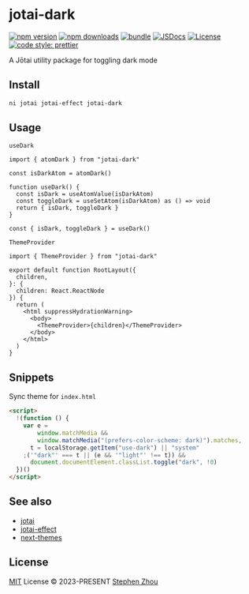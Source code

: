 # jotai-dark

[![npm version][npm-version-src]][npm-version-href]
[![npm downloads][npm-downloads-src]][npm-downloads-href]
[![bundle][bundle-src]][bundle-href]
[![JSDocs][jsdocs-src]][jsdocs-href]
[![License][license-src]][license-href]
[![code style: prettier][code-style-src]][code-style-href]

A Jōtai utility package for toggling dark mode

## Install

```bash
ni jotai jotai-effect jotai-dark
```

## Usage

`useDark`

```tsx
import { atomDark } from "jotai-dark"

const isDarkAtom = atomDark()

function useDark() {
  const isDark = useAtomValue(isDarkAtom)
  const toggleDark = useSetAtom(isDarkAtom) as () => void
  return { isDark, toggleDark }
}

const { isDark, toggleDark } = useDark()
```

`ThemeProvider`

```tsx
import { ThemeProvider } from "jotai-dark"

export default function RootLayout({
  children,
}: {
  children: React.ReactNode
}) {
  return (
    <html suppressHydrationWarning>
      <body>
        <ThemeProvider>{children}</ThemeProvider>
      </body>
    </html>
  )
}
```

## Snippets

Sync theme for `index.html`

```html
<script>
  !(function () {
    var e =
        window.matchMedia &&
        window.matchMedia("(prefers-color-scheme: dark)").matches,
      t = localStorage.getItem("use-dark") || "system"
    ;('"dark"' === t || (e && '"light"' !== t)) &&
      document.documentElement.classList.toggle("dark", !0)
  })()
</script>
```

## See also

- [jotai](https://github.com/pmndrs/jotai)
- [jotai-effect](https://github.com/jotaijs/jotai-effect)
- [next-themes](https://github.com/pacocoursey/next-themes)

## License

[MIT](./LICENSE) License © 2023-PRESENT [Stephen Zhou](https://github.com/hyoban)

<!-- Badges -->

[code-style-src]: https://img.shields.io/badge/code_style-prettier-ff69b4.svg?style=flat
[code-style-href]: https://github.com/prettier/prettier
[npm-version-src]: https://img.shields.io/npm/v/jotai-dark?style=flat&colorA=080f12&colorB=1fa669
[npm-version-href]: https://npmjs.com/package/jotai-dark
[npm-downloads-src]: https://img.shields.io/npm/dm/jotai-dark?style=flat&colorA=080f12&colorB=1fa669
[npm-downloads-href]: https://npmjs.com/package/jotai-dark
[bundle-src]: https://img.shields.io/bundlephobia/minzip/jotai-dark?style=flat&colorA=080f12&colorB=1fa669&label=minzip
[bundle-href]: https://bundlephobia.com/result?p=jotai-dark
[license-src]: https://img.shields.io/github/license/hyoban/jotai-dark.svg?style=flat&colorA=080f12&colorB=1fa669
[license-href]: https://github.com/hyoban/jotai-dark/blob/main/LICENSE
[jsdocs-src]: https://img.shields.io/badge/jsdocs-reference-080f12?style=flat&colorA=080f12&colorB=1fa669
[jsdocs-href]: https://www.jsdocs.io/package/jotai-dark
